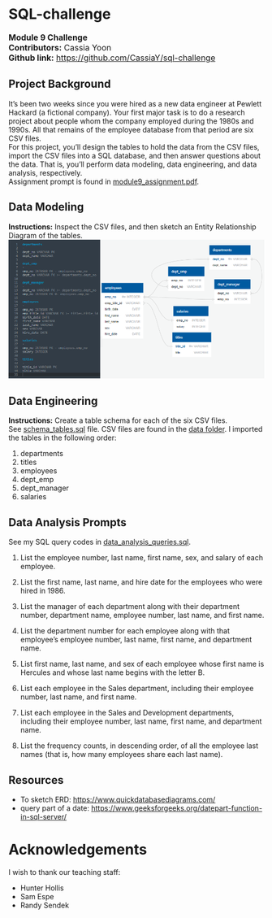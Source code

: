 # SQL-challenge  
<font size="3">**Module 9 Challenge**  
**Contributors:** Cassia Yoon  
**Github link:** https://github.com/CassiaY/sql-challenge</font>

## Project Background  
It’s been two weeks since you were hired as a new data engineer at Pewlett Hackard (a fictional company). Your first major task is to do a research project about people whom the company employed during the 1980s and 1990s. All that remains of the employee database from that period are six CSV files.  
For this project, you’ll design the tables to hold the data from the CSV files, import the CSV files into a SQL database, and then answer questions about the data. That is, you’ll perform data modeling, data engineering, and data analysis, respectively.  
Assignment prompt is found in [module9_assignment.pdf](/module9_assignment.pdf).

## Data Modeling
**Instructions:** Inspect the CSV files, and then sketch an Entity Relationship Diagram of the tables.  
![Alt text](/README_files/ERD.png)

## Data Engineering
**Instructions:** Create a table schema for each of the six CSV files.  
See [schema_tables.sql](/EmployeeSQL/schema_tables.sql) file. CSV files are found in the [data folder](/EmployeeSQL/data/). I imported the tables in the following order:  
1. departments
2. titles
3. employees
4. dept_emp
5. dept_manager
6. salaries

## Data Analysis Prompts
See my SQL query codes in [data_analysis_queries.sql](/EmployeeSQL/data_analysis_queries.sql).

1. List the employee number, last name, first name, sex, and salary of each employee.  

2. List the first name, last name, and hire date for the employees who were hired in 1986.

3. List the manager of each department along with their department number, department name, employee number, last name, and first name.

4. List the department number for each employee along with that employee’s employee number, last name, first name, and department name.

5. List first name, last name, and sex of each employee whose first name is Hercules and whose last name begins with the letter B.

6. List each employee in the Sales department, including their employee number, last name, and first name.

7. List each employee in the Sales and Development departments, including their employee number, last name, first name, and department name.

8. List the frequency counts, in descending order, of all the employee last names (that is, how many employees share each last name).

## Resources
- To sketch ERD: https://www.quickdatabasediagrams.com/
- query part of a date: https://www.geeksforgeeks.org/datepart-function-in-sql-server/

# Acknowledgements
I wish to thank our teaching staff:
- Hunter Hollis
- Sam Espe
- Randy Sendek
